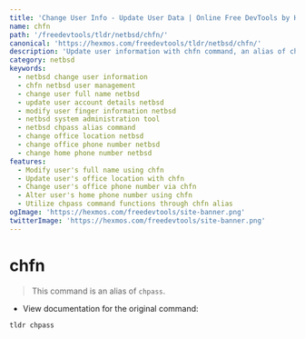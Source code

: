 ```yaml
---
title: 'Change User Info - Update User Data | Online Free DevTools by Hexmos'
name: chfn
path: '/freedevtools/tldr/netbsd/chfn/'
canonical: 'https://hexmos.com/freedevtools/tldr/netbsd/chfn/'
description: 'Update user information with chfn command, an alias of chpass, on NetBSD. Modify user details including name, office, and phone numbers. Free online tool, no registration required.'
category: netbsd
keywords:
  - netbsd change user information
  - chfn netbsd user management
  - change user full name netbsd
  - update user account details netbsd
  - modify user finger information netbsd
  - netbsd system administration tool
  - netbsd chpass alias command
  - change office location netbsd
  - change office phone number netbsd
  - change home phone number netbsd
features:
  - Modify user's full name using chfn
  - Update user's office location with chfn
  - Change user's office phone number via chfn
  - Alter user's home phone number using chfn
  - Utilize chpass command functions through chfn alias
ogImage: 'https://hexmos.com/freedevtools/site-banner.png'
twitterImage: 'https://hexmos.com/freedevtools/site-banner.png'
---
```


# chfn

> This command is an alias of `chpass`.

- View documentation for the original command:

`tldr chpass`
